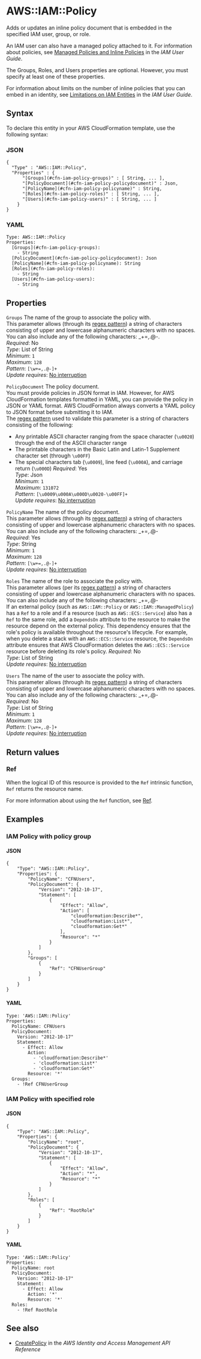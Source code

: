 # AWS::IAM::Policy<a name="aws-resource-iam-policy"></a>

Adds or updates an inline policy document that is embedded in the specified IAM user, group, or role\.

An IAM user can also have a managed policy attached to it\. For information about policies, see [Managed Policies and Inline Policies](https://docs.aws.amazon.com/IAM/latest/UserGuide/policies-managed-vs-inline.html) in the _IAM User Guide_\.

The Groups, Roles, and Users properties are optional\. However, you must specify at least one of these properties\.

For information about limits on the number of inline policies that you can embed in an identity, see [Limitations on IAM Entities](https://docs.aws.amazon.com/IAM/latest/UserGuide/LimitationsOnEntities.html) in the _IAM User Guide_\.

## Syntax<a name="aws-resource-iam-policy-syntax"></a>

To declare this entity in your AWS CloudFormation template, use the following syntax:

### JSON<a name="aws-resource-iam-policy-syntax.json"></a>

```
{
  "Type" : "AWS::IAM::Policy",
  "Properties" : {
      "[Groups](#cfn-iam-policy-groups)" : [ String, ... ],
      "[PolicyDocument](#cfn-iam-policy-policydocument)" : Json,
      "[PolicyName](#cfn-iam-policy-policyname)" : String,
      "[Roles](#cfn-iam-policy-roles)" : [ String, ... ],
      "[Users](#cfn-iam-policy-users)" : [ String, ... ]
    }
}
```

### YAML<a name="aws-resource-iam-policy-syntax.yaml"></a>

```
Type: AWS::IAM::Policy
Properties:
  [Groups](#cfn-iam-policy-groups):
    - String
  [PolicyDocument](#cfn-iam-policy-policydocument): Json
  [PolicyName](#cfn-iam-policy-policyname): String
  [Roles](#cfn-iam-policy-roles):
    - String
  [Users](#cfn-iam-policy-users):
    - String
```

## Properties<a name="aws-resource-iam-policy-properties"></a>

`Groups` <a name="cfn-iam-policy-groups"></a>
The name of the group to associate the policy with\.  
This parameter allows \(through its [regex pattern](http://wikipedia.org/wiki/regex)\) a string of characters consisting of upper and lowercase alphanumeric characters with no spaces\. You can also include any of the following characters: \_\+=,\.@\-\.  
_Required_: No  
_Type_: List of String  
_Minimum_: `1`  
_Maximum_: `128`  
_Pattern_: `[\w+=,.@-]+`  
_Update requires_: [No interruption](https://docs.aws.amazon.com/AWSCloudFormation/latest/UserGuide/using-cfn-updating-stacks-update-behaviors.html#update-no-interrupt)

`PolicyDocument` <a name="cfn-iam-policy-policydocument"></a>
The policy document\.  
You must provide policies in JSON format in IAM\. However, for AWS CloudFormation templates formatted in YAML, you can provide the policy in JSON or YAML format\. AWS CloudFormation always converts a YAML policy to JSON format before submitting it to IAM\.  
The [regex pattern](http://wikipedia.org/wiki/regex) used to validate this parameter is a string of characters consisting of the following:

- Any printable ASCII character ranging from the space character \(`\u0020`\) through the end of the ASCII character range
- The printable characters in the Basic Latin and Latin\-1 Supplement character set \(through `\u00FF`\)
- The special characters tab \(`\u0009`\), line feed \(`\u000A`\), and carriage return \(`\u000D`\)
  _Required_: Yes  
  _Type_: Json  
  _Minimum_: `1`  
  _Maximum_: `131072`  
  _Pattern_: `[\u0009\u000A\u000D\u0020-\u00FF]+`  
  _Update requires_: [No interruption](https://docs.aws.amazon.com/AWSCloudFormation/latest/UserGuide/using-cfn-updating-stacks-update-behaviors.html#update-no-interrupt)

`PolicyName` <a name="cfn-iam-policy-policyname"></a>
The name of the policy document\.  
This parameter allows \(through its [regex pattern](http://wikipedia.org/wiki/regex)\) a string of characters consisting of upper and lowercase alphanumeric characters with no spaces\. You can also include any of the following characters: \_\+=,\.@\-  
_Required_: Yes  
_Type_: String  
_Minimum_: `1`  
_Maximum_: `128`  
_Pattern_: `[\w+=,.@-]+`  
_Update requires_: [No interruption](https://docs.aws.amazon.com/AWSCloudFormation/latest/UserGuide/using-cfn-updating-stacks-update-behaviors.html#update-no-interrupt)

`Roles` <a name="cfn-iam-policy-roles"></a>
The name of the role to associate the policy with\.  
This parameter allows \(per its [regex pattern](http://wikipedia.org/wiki/regex)\) a string of characters consisting of upper and lowercase alphanumeric characters with no spaces\. You can also include any of the following characters: \_\+=,\.@\-  
If an external policy \(such as `AWS::IAM::Policy` or `AWS::IAM::ManagedPolicy`\) has a `Ref` to a role and if a resource \(such as `AWS::ECS::Service`\) also has a `Ref` to the same role, add a `DependsOn` attribute to the resource to make the resource depend on the external policy\. This dependency ensures that the role's policy is available throughout the resource's lifecycle\. For example, when you delete a stack with an `AWS::ECS::Service` resource, the `DependsOn` attribute ensures that AWS CloudFormation deletes the `AWS::ECS::Service` resource before deleting its role's policy\.
_Required_: No  
_Type_: List of String  
_Update requires_: [No interruption](https://docs.aws.amazon.com/AWSCloudFormation/latest/UserGuide/using-cfn-updating-stacks-update-behaviors.html#update-no-interrupt)

`Users` <a name="cfn-iam-policy-users"></a>
The name of the user to associate the policy with\.  
This parameter allows \(through its [regex pattern](http://wikipedia.org/wiki/regex)\) a string of characters consisting of upper and lowercase alphanumeric characters with no spaces\. You can also include any of the following characters: \_\+=,\.@\-  
_Required_: No  
_Type_: List of String  
_Minimum_: `1`  
_Maximum_: `128`  
_Pattern_: `[\w+=,.@-]+`  
_Update requires_: [No interruption](https://docs.aws.amazon.com/AWSCloudFormation/latest/UserGuide/using-cfn-updating-stacks-update-behaviors.html#update-no-interrupt)

## Return values<a name="aws-resource-iam-policy-return-values"></a>

### Ref<a name="aws-resource-iam-policy-return-values-ref"></a>

When the logical ID of this resource is provided to the `Ref` intrinsic function, `Ref` returns the resource name\.

For more information about using the `Ref` function, see [Ref](https://docs.aws.amazon.com/AWSCloudFormation/latest/UserGuide/intrinsic-function-reference-ref.html)\.

## Examples<a name="aws-resource-iam-policy--examples"></a>

### IAM Policy with policy group<a name="aws-resource-iam-policy--examples--_Policy_with_policy_group"></a>

#### JSON<a name="aws-resource-iam-policy--examples--_Policy_with_policy_group--json"></a>

```
{
    "Type": "AWS::IAM::Policy",
    "Properties": {
        "PolicyName": "CFNUsers",
        "PolicyDocument": {
            "Version": "2012-10-17",
            "Statement": [
                {
                    "Effect": "Allow",
                    "Action": [
                        "cloudformation:Describe*",
                        "cloudformation:List*",
                        "cloudformation:Get*"
                    ],
                    "Resource": "*"
                }
            ]
        },
        "Groups": [
            {
                "Ref": "CFNUserGroup"
            }
        ]
    }
}
```

#### YAML<a name="aws-resource-iam-policy--examples--_Policy_with_policy_group--yaml"></a>

```
Type: 'AWS::IAM::Policy'
Properties:
  PolicyName: CFNUsers
  PolicyDocument:
    Version: "2012-10-17"
    Statement:
      - Effect: Allow
        Action:
          - 'cloudformation:Describe*'
          - 'cloudformation:List*'
          - 'cloudformation:Get*'
        Resource: '*'
  Groups:
    - !Ref CFNUserGroup
```

### IAM Policy with specified role<a name="aws-resource-iam-policy--examples--_Policy_with_specified_role"></a>

#### JSON<a name="aws-resource-iam-policy--examples--_Policy_with_specified_role--json"></a>

```
{
    "Type": "AWS::IAM::Policy",
    "Properties": {
        "PolicyName": "root",
        "PolicyDocument": {
            "Version": "2012-10-17",
            "Statement": [
                {
                    "Effect": "Allow",
                    "Action": "*",
                    "Resource": "*"
                }
            ]
        },
        "Roles": [
            {
                "Ref": "RootRole"
            }
        ]
    }
}
```

#### YAML<a name="aws-resource-iam-policy--examples--_Policy_with_specified_role--yaml"></a>

```
Type: 'AWS::IAM::Policy'
Properties:
  PolicyName: root
  PolicyDocument:
    Version: "2012-10-17"
    Statement:
      - Effect: Allow
        Action: '*'
        Resource: '*'
  Roles:
    - !Ref RootRole
```

## See also<a name="aws-resource-iam-policy--seealso"></a>

- [CreatePolicy](https://docs.aws.amazon.com/IAM/latest/APIReference/API_CreatePolicy.html) in the _AWS Identity and Access Management API Reference_
